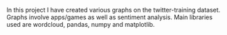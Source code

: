 In this project I have created various graphs on the twitter-training dataset. Graphs involve apps/games as well as sentiment analysis. Main libraries used are wordcloud, pandas, numpy and matplotlib.
